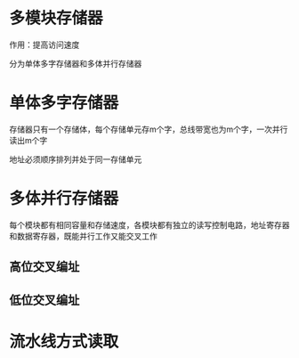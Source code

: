 # 多模块存储器
作用：提高访问速度

分为单体多字存储器和多体并行存储器

# 单体多字存储器
存储器只有一个存储体，每个存储单元存m个字，总线带宽也为m个字，一次并行读出m个字

地址必须顺序排列并处于同一存储单元

# 多体并行存储器
每个模块都有相同容量和存储速度，各模块都有独立的读写控制电路，地址寄存器和数据寄存器，既能并行工作又能交叉工作

## 高位交叉编址

## 低位交叉编址


# 流水线方式读取